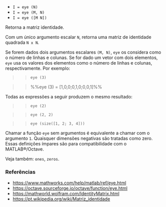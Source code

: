 * `I = eye (N)`
* `I = eye (M, N)`
* `I = eye ([M N])`

Retorna a matriz identidade.

Com um único argumento escalar `N`, retorna uma matriz de identidade quadrada `N x N`.

Se forem dados dois argumentos escalares `(M, N)`, `eye` os considera como o
número de linhas e colunas. Se for dado um vetor com dois elementos,
`eye` usa os valores dos elementos como o número de linhas e
colunas, respectivamente. Por exemplo:

>> `eye (3)`

>> %%eye (3) = [1,0,0;0,1,0;0,0,1]%%

Todas as expressões a seguir produzem o mesmo resultado:

>> `eye (2)`

>> `eye (2, 2)`

>> `eye (size([1, 2; 3, 4]))`

Chamar a função `eye` sem argumentos é equivalente a chamar com o
argumento `1`. Quaisquer dimensões negativas são tratadas como zero. Essas
definições ímpares são para compatibilidade com o MATLAB&reg;/Octave.

Veja também: `ones`, `zeros`.

### Referências

* https://www.mathworks.com/help/matlab/ref/eye.html
* https://octave.sourceforge.io/octave/function/eye.html
* https://mathworld.wolfram.com/IdentityMatrix.html
* https://pt.wikipedia.org/wiki/Matriz_identidade
